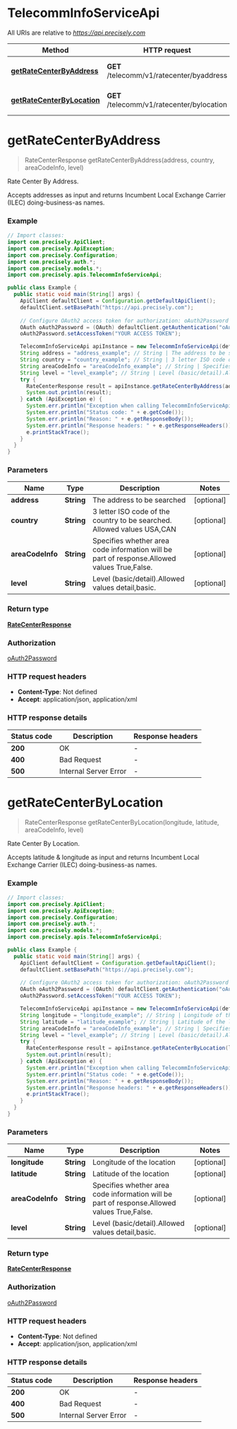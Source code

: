 # TelecommInfoServiceApi

All URIs are relative to *https://api.precisely.com*

Method | HTTP request | Description
------------- | ------------- | -------------
[**getRateCenterByAddress**](TelecommInfoServiceApi.md#getRateCenterByAddress) | **GET** /telecomm/v1/ratecenter/byaddress | Rate Center By Address.
[**getRateCenterByLocation**](TelecommInfoServiceApi.md#getRateCenterByLocation) | **GET** /telecomm/v1/ratecenter/bylocation | Rate Center By Location.


<a name="getRateCenterByAddress"></a>
# **getRateCenterByAddress**
> RateCenterResponse getRateCenterByAddress(address, country, areaCodeInfo, level)

Rate Center By Address.

Accepts addresses as input and returns Incumbent Local Exchange Carrier (ILEC) doing-business-as names.

### Example
```java
// Import classes:
import com.precisely.ApiClient;
import com.precisely.ApiException;
import com.precisely.Configuration;
import com.precisely.auth.*;
import com.precisely.models.*;
import com.precisely.apis.TelecommInfoServiceApi;

public class Example {
  public static void main(String[] args) {
    ApiClient defaultClient = Configuration.getDefaultApiClient();
    defaultClient.setBasePath("https://api.precisely.com");
    
    // Configure OAuth2 access token for authorization: oAuth2Password
    OAuth oAuth2Password = (OAuth) defaultClient.getAuthentication("oAuth2Password");
    oAuth2Password.setAccessToken("YOUR ACCESS TOKEN");

    TelecommInfoServiceApi apiInstance = new TelecommInfoServiceApi(defaultClient);
    String address = "address_example"; // String | The address to be searched
    String country = "country_example"; // String | 3 letter ISO code of the country to be searched. Allowed values USA,CAN
    String areaCodeInfo = "areaCodeInfo_example"; // String | Specifies whether area code information will be part of response.Allowed values True,False.
    String level = "level_example"; // String | Level (basic/detail).Allowed values detail,basic.
    try {
      RateCenterResponse result = apiInstance.getRateCenterByAddress(address, country, areaCodeInfo, level);
      System.out.println(result);
    } catch (ApiException e) {
      System.err.println("Exception when calling TelecommInfoServiceApi#getRateCenterByAddress");
      System.err.println("Status code: " + e.getCode());
      System.err.println("Reason: " + e.getResponseBody());
      System.err.println("Response headers: " + e.getResponseHeaders());
      e.printStackTrace();
    }
  }
}
```

### Parameters

Name | Type | Description  | Notes
------------- | ------------- | ------------- | -------------
 **address** | **String**| The address to be searched | [optional]
 **country** | **String**| 3 letter ISO code of the country to be searched. Allowed values USA,CAN | [optional]
 **areaCodeInfo** | **String**| Specifies whether area code information will be part of response.Allowed values True,False. | [optional]
 **level** | **String**| Level (basic/detail).Allowed values detail,basic. | [optional]

### Return type

[**RateCenterResponse**](RateCenterResponse.md)

### Authorization

[oAuth2Password](../README.md#oAuth2Password)

### HTTP request headers

 - **Content-Type**: Not defined
 - **Accept**: application/json, application/xml

### HTTP response details
| Status code | Description | Response headers |
|-------------|-------------|------------------|
**200** | OK |  -  |
**400** | Bad Request |  -  |
**500** | Internal Server Error |  -  |

<a name="getRateCenterByLocation"></a>
# **getRateCenterByLocation**
> RateCenterResponse getRateCenterByLocation(longitude, latitude, areaCodeInfo, level)

Rate Center By Location.

Accepts latitude &amp; longitude as input and returns Incumbent Local Exchange Carrier (ILEC) doing-business-as names.

### Example
```java
// Import classes:
import com.precisely.ApiClient;
import com.precisely.ApiException;
import com.precisely.Configuration;
import com.precisely.auth.*;
import com.precisely.models.*;
import com.precisely.apis.TelecommInfoServiceApi;

public class Example {
  public static void main(String[] args) {
    ApiClient defaultClient = Configuration.getDefaultApiClient();
    defaultClient.setBasePath("https://api.precisely.com");
    
    // Configure OAuth2 access token for authorization: oAuth2Password
    OAuth oAuth2Password = (OAuth) defaultClient.getAuthentication("oAuth2Password");
    oAuth2Password.setAccessToken("YOUR ACCESS TOKEN");

    TelecommInfoServiceApi apiInstance = new TelecommInfoServiceApi(defaultClient);
    String longitude = "longitude_example"; // String | Longitude of the location
    String latitude = "latitude_example"; // String | Latitude of the location
    String areaCodeInfo = "areaCodeInfo_example"; // String | Specifies whether area code information will be part of response.Allowed values True,False.
    String level = "level_example"; // String | Level (basic/detail).Allowed values detail,basic.
    try {
      RateCenterResponse result = apiInstance.getRateCenterByLocation(longitude, latitude, areaCodeInfo, level);
      System.out.println(result);
    } catch (ApiException e) {
      System.err.println("Exception when calling TelecommInfoServiceApi#getRateCenterByLocation");
      System.err.println("Status code: " + e.getCode());
      System.err.println("Reason: " + e.getResponseBody());
      System.err.println("Response headers: " + e.getResponseHeaders());
      e.printStackTrace();
    }
  }
}
```

### Parameters

Name | Type | Description  | Notes
------------- | ------------- | ------------- | -------------
 **longitude** | **String**| Longitude of the location | [optional]
 **latitude** | **String**| Latitude of the location | [optional]
 **areaCodeInfo** | **String**| Specifies whether area code information will be part of response.Allowed values True,False. | [optional]
 **level** | **String**| Level (basic/detail).Allowed values detail,basic. | [optional]

### Return type

[**RateCenterResponse**](RateCenterResponse.md)

### Authorization

[oAuth2Password](../README.md#oAuth2Password)

### HTTP request headers

 - **Content-Type**: Not defined
 - **Accept**: application/json, application/xml

### HTTP response details
| Status code | Description | Response headers |
|-------------|-------------|------------------|
**200** | OK |  -  |
**400** | Bad Request |  -  |
**500** | Internal Server Error |  -  |

